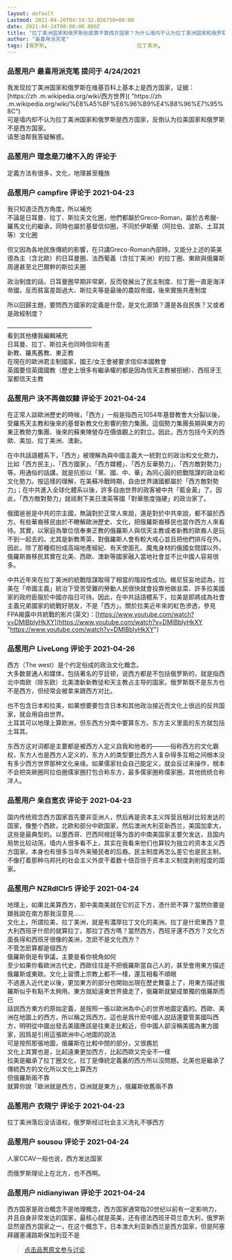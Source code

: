 ```yaml
---
layout: default
Lastmod: 2021-04-26T04:19:32.026750+00:00
date: 2021-04-24T00:00:00.000Z
title: "拉丁美洲国家和俄罗斯到底算不算西方国家？为什么墙内不认为拉丁美洲国家和俄罗斯是西方国家？"
author: "最喜用派克笔"
tags: [俄罗斯,								拉丁美洲,								拉美国家]
---
```



### 品葱用户 **最喜用派克笔** 提问于 4/24/2021
    
我发现拉丁美洲国家和俄罗斯在维基百科上基本上是西方国家，证据：  
[https://zh .m.wikipedia.org/wiki/西方世界]( "https://zh .m.wikipedia.org/wiki/%E8%A5%BF%E6%96%B9%E4%B8%96%E7%95%8C")  
可是墙内却不认为拉丁美洲国家和俄罗斯是西方国家，反倒认为拉美国家和俄罗斯不是西方国家。  
请葱油帮我答疑解惑。
    
                

### 品葱用户 **理念是刀槍不入的** 评论于 
        
定義方法有很多，文化，地理甚至種族
        
                

### 品葱用户 **campfire** 评论于 2021-04-23
        
我只知道泛西方角度，所以補充  
不論是日耳曼、拉丁、斯拉夫文化圈，他們都屬於Greco-Roman，屬於古希臘-羅馬文化的繼承，同時也屬於基督信仰圈，不同於伊斯蘭（阿拉伯、波斯、土耳其等）文化圈  
  
但又因為各地民族傳統的影響，在只講Greco-Roman內部時，又能分上述的英美德為主（含北歐）的日耳曼圈、法西葡義（含拉丁美洲）的拉丁圈、東歐與俄羅斯周邊甚至北巴爾幹的斯拉夫圈  
  
政治制度的話，日耳曼圈早期非常窮，反而發展出了民主制度、拉丁圈一直是海洋帝國，反而貧富差距過大、斯拉夫等是最後的農奴帝國，後來實施共產制度  
  
所以回歸主題，要問西方國家的定義是什麼，是文化源頭？還是各自民族？又或者是政經制度？  
  
——————————————  
看到其他樓我編輯補充  
日耳曼、拉丁、斯拉夫也同時信仰有差  
新教、羅馬舊教、東正教  
在現在的歐洲君主制國家，國王/女王會被要求信仰本國教會  
英國要信英國國教（歷史上很多有繼承權的都是因為信天主教被拒絕）、西班牙王室都信天主教
        
                

### 品葱用户 **決不再做奴隸** 评论于 2021-04-24
        
在正常人談歐洲歷史的時候，「西方」一般是指西元1054年基督教會大分裂以後，受羅馬天主教和後來的基督新教文化影響的勢力集團。這個勢力集團長期與東方的東正教勢力集團、後來的蘇東陣營存在價值觀上的對立。因此，西方包括今天的西歐、美加、拉丁美洲、澳新。  
  
在中共話語體系下，「西方」被理解為與中國主義大一統對立的政治和文化勢力，比如「西方民主」、「西方國家」、「西方媒體」、「西方反華勢力」、「西方敵對勢力」等。用通俗的話講，就是抗拒以「黨、國、中、華」為同心圓的統戰陰謀的政治和文化勢力。按這樣的理解，在美蘇冷戰時期，自由世界諸國都屬於「西方敵對勢力」；在中共進入全球化體系以後，許多自由世界的政客被中共「藍金黃」了。因此，「西方敵對勢力」就祗剩下美日澳英等國「對華態度強硬」的政治家了。  
  
俄國爸爸是中共的宗主國，無論對於正常人來說，還是對於中共來說，都不屬於西方。有些華裔移民由於不瞭解歐洲歷史、文化，把俄羅斯裔移民也當作西方人來看待。其實，以家庭為單位信奉東正教的俄羅斯人與信天主教或者新教的歐裔人是玩不到一起去的。尤其是新教菁英，對俄羅斯人會有較大戒心並且把他們排斥在外。因此，除了那種假扮成高端地產經紀、有天使面孔、魔鬼身材的俄國女間諜以外，俄羅斯裔移民其實在北美、西歐、澳新等國家融入當地社會並不比中國人容易很多。  
  
中共近年來在拉丁美洲的統戰陰謀取得了相當的階段性成功。維尼狂妄地認為，拉美在「帝國主義」統治下受苦受難的勞動人民很快就會投靠他做韭菜、許多拉美國家的政府臣服於中國亦指日可待。因此，在中共話語體系下，拉美是即將成為社會主義兄弟國家的統戰好朋友，不是「西方」。關於拉美近年來的紅色滲透，參見FPA揭露中共統戰的影片(英文)：[https://www.youtube.com/watch?v=DMIBblyHkXY](https://www.youtube.com/watch?v=DMIBblyHkXY "https://www.youtube.com/watch?v=DMIBblyHkXY")
        
                

### 品葱用户 **LiveLong** 评论于 2021-04-26
        
西方（The west）是个约定俗成的政治文化概念。  
大多数普通人和媒体，包括著名的亨廷顿，说西方都是不包括俄罗斯的，就是指西北中南欧（除东欧）北美澳新新教徒和天主教占主导的国家。俄罗斯既不是东方也不是西方，但经常会被拿来跟西方对比。  
  
也不包含日本和拉美，如果想要要包含日本和其他政治接近而文化上很远的反共国家，就会用自由世界。  
土耳其可以地理上算欧洲，但东西方分类中要算东方。东方主义里面的东方就包括土耳其。  
  
东西方这对词都是主要都是被西方人定义自我和他者的———俗称西方的文化霸权，东方人也是西方人定义的，东方人的类型要比西方人复杂得多互相之间根本没有多少西方世界那种文化亲缘。如果儒家社会自己能定义，就会反过来操作，根本不会把突厥圈阿拉伯圈儒家圈打包合称东方，最多儒家圈称儒家圈，其他统统合称洋人。
        
                

### 品葱用户 **亲自宽衣** 评论于 2021-04-23
        
国内传统观念西方国家首先要非亚洲人，然后再是资本主义阵营且相对比较发达的国家，像整个西欧，北欧和部分中欧国家，然后澳洲大利亚新西兰，美国加拿大，这些是最典型的。以墨西哥、巴西阿根廷等为首的中南美国家主要欠发达，且国内局势比较动荡，墙内人很多看不上，其实在我看来他们也算较为独立的资本主义西方国家，本身也有很多当年外来殖民者的后裔。民主制度再怎么差它也是民主制，不像打着那种乌邦托的社会主义外皮干着数十倍百倍于资本主义制度剥削程度的国家。
        
                

### 品葱用户 **NZRdlClr5** 评论于 2021-04-24
        
地理上，如果北美算西方，那中美南美就在它的正下方，憑什麽不算？當然你要是跟我說在南方那我沒意見……  
文化上，所謂拉美，拉丁美洲，就是有濃厚拉丁文化的美洲。拉丁是什麽東西？意大利西班牙什麽的就算拉丁。那拉丁西方嗎？當然西方，西班牙還不西方？文化方面長得和西班牙很像的美洲，怎麽不是文化西方？  
不管怎麽算都是個西方  
俄羅斯倒是有爭議，主要是看你視角如何  
至少如果你看歐洲古代史，西歐往往是不把俄羅斯當自己人的，甚至會用東方描述俄羅斯或東歐。文化上習慣上宗教上都不一樣，還互相看不順眼  
不過進入近代史以後，更加東方的部分也開始出現在歷史舞臺上了，用東方描述俄羅斯似乎有點不太夠用。東方就給遠東世界搶走了，俄羅斯就變成單獨的俄羅斯而已  
話説西方東方的原始定義，是按照一張以歐洲為中心的世界地圖定義的。西歐、美洲在地圖上的西方，所以稱之爲西方。這也是爲什麽中國人説話還要管美國叫西方，明明從中國出發去美國應該是往東走比較近，但中國人卻沒稱美國為東方國家，因爲是引用這張歐洲中心地圖的説法  
可是按照那張地圖，俄羅斯在比較中間的部分，又很尷尬  
文化上其實也是，比起遠東更加西方，比起西歐又完全不一樣  
拉美是繼承了拉丁圈文化，拉丁是傳統定義裏的西方所以沒問題。北美也是繼承了傳統西方的文化所以文化上算西方  
但俄羅斯兩不靠  
就算你說「歐洲就是西方，亞洲就是東方」，俄羅斯依舊兩不靠
        
                

### 品葱用户 **衣晓宁** 评论于 2021-04-23
        
拉丁美洲落后没话语权，俄罗斯经过社会主义洗礼不够西方
        
                

### 品葱用户 **sousou** 评论于 2021-04-24
        
人家CCAV一般也说，西方发达国家  
  
而俄罗斯理论上在北方，也不西啊。
        
                

### 品葱用户 **nidianyiwan** 评论于 2021-04-24
        
西方国家是政治概念不是地理概念，西方国家通常指20世纪以前有一定影响力，并且自身非常发达的国家，最核心就是英美，还有德法西班牙荷兰意大利，俄罗斯显然是西方国家之一，在这个概念下，日本澳大利亚新西兰是西方国家，但是阿塞拜疆塞浦路斯保加利亚不是
        
                





> [点击品葱原文参与讨论](https://pincong.rocks/question/38239)


